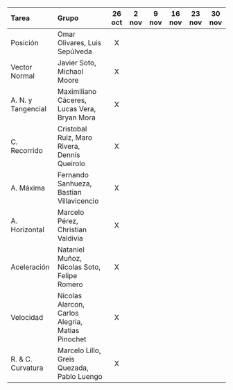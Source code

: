 | **Tarea** |  **Grupo** 														|26 oct	| 2 nov	| 9 nov	| 16 nov| 23 nov| 30 nov|
|:--|:-																	|:-----:|:-----:|:-----:|:-----:|:-----:|:-----:|
| Posición 		|   Omar Olivares, Luis Sepúlveda						|   X	|   	|   	|   	|   	|   	|
| Vector Normal |   Javier Soto, Michaol Moore							|   X	|   	|   	|   	|   	|   	|
| A. N. y Tangencial |   Maximiliano Cáceres, Lucas Vera, Bryan Mora	|   X	|   	|   	|   	|   	|   	|
| C. Recorrido 	|   Cristobal Ruiz, Maro Rivera, Dennis Queirolo		|   X	|   	|   	|   	|   	|   	|
| A. Máxima 	|   Fernando Sanhueza, Bastian Villavicencio			|   X	|   	|   	|   	|   	|   	|
| A. Horizontal |   Marcelo Pérez, Christian Valdivia					|   X	|   	|   	|   	|   	|   	|
| Aceleración 	|  	Nataniel Muñoz, Nicolas Soto, Felipe Romero			|   X	|   	|   	|   	|   	|   	|
| Velocidad 	|  	Nicolas Alarcon, Carlos Alegria, Matias Pinochet	|   X	|   	|   	|   	|   	|   	|
| R. & C. Curvatura |  	Marcelo Lillo, Greis Quezada, Pablo Luengo		|   X	|   	|   	|   	|   	|   	|
